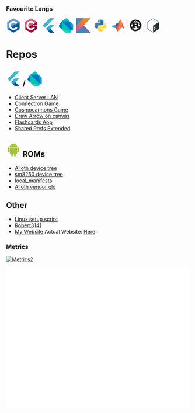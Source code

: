 ### Favourite Langs

<div>
 <img src="https://github.com/devicons/devicon/blob/master/icons/c/c-original.svg" title="C" alt="C" width="40" height="40"/>&nbsp;
 <img src="https://github.com/devicons/devicon/blob/master/icons/cplusplus/cplusplus-original.svg" title="C++" alt="C++" width="40" height="40"/>&nbsp;
 <img src="https://github.com/devicons/devicon/blob/master/icons/flutter/flutter-original.svg" title="Flutter" alt="Flutter" width="40" height="40"/>&nbsp;
 <img src="https://github.com/devicons/devicon/blob/master/icons/dart/dart-original.svg" title="Dart" alt="Dart" width="40" height="40"/>&nbsp;
 <img src="https://github.com/devicons/devicon/blob/master/icons/kotlin/kotlin-original.svg" title="Kotlin" alt="Kotlin" width="40" height="40"/>&nbsp;
 <img src="https://github.com/devicons/devicon/blob/master/icons/python/python-original.svg" title="Python" alt="Python" width="40" height="40"/>&nbsp;
 <img src="https://github.com/devicons/devicon/blob/master/icons/matlab/matlab-original.svg" title="Matlab" alt="Matlab" width="40" height="40"/>&nbsp;
 <!--System Verilog-->
 <img src="https://github.com/devicons/devicon/blob/master/icons/rust/rust-plain.svg" title="Rust" alt="Rust" width="40" height="40"/>&nbsp;
 <img src="https://github.com/devicons/devicon/blob/master/icons/bash/bash-original.svg" title="Bash" alt="Bash" width="40" height="40"/>&nbsp;
 
 
</div>

# Repos

## <img src="https://github.com/devicons/devicon/blob/master/icons/flutter/flutter-original.svg" title="Flutter" alt="Flutter" width="40" height="40"/> / <img src="https://github.com/devicons/devicon/blob/master/icons/dart/dart-original.svg" title="Dart" alt="Dart" width="40" height="40"/>

- [Client Server LAN](https://github.com/Robert3141/client_server_lan)
- [Connectron Game](https://github.com/Robert3141/Connectron)
- [Cosmocannons Game](https://github.com/Robert3141/cosmocannons)
- [Draw Arrow on canvas](https://github.com/Robert3141/draw_arrow)
- [Flashcards App](https://github.com/Robert3141/Flashcards-App)
- [Shared Prefs Extended](https://github.com/Robert3141/shared_preferences_moretypes)

## <img src="https://github.com/devicons/devicon/blob/master/icons/android/android-original.svg" title="Android" alt="Android" width="40" height="40"/> ROMs

- [Alioth device tree](https://github.com/Robert3141/device_xiaomi_alioth)
- [sm8250 device tree](https://github.com/Robert3141/device_xiaomi_sm8250)
- [local_manifests](https://github.com/Robert3141/local_manifests)
- [Alioth vendor old](https://github.com/Robert3141/vendor_xiaomi_alioth-old)

## Other

- [Linux setup script](https://github.com/Robert3141/linux-setup)
- [Robert3141](https://github.com/Robert3141/Robert3141)
- [My Website](https://github.com/Robert3141/Robert3141.github.io) Actual Website: [Here](https://www.Robert3141.github.io)

### Metrics

<!--[![Metrics](https://metrics.lecoq.io/Robert3141?template=classic&followup=1&isocalendar=1&languages=1&languages.ignored=javascript&isocalendar.duration=half-year&config.timezone=Europe%2FLondon)](https://robert3141.github.io/)-->

[![Metrics2](https://github-readme-stats.vercel.app/api/top-langs/?username=Robert3141&theme=highcontrast&layout=compact&hide=javascript)](https://robert3141.github.io/)

[![Metrics3](/github-metrics.svg)](https://robert3141.github.io/)

[website]: https://robert3141.github.io
[repoStats]: https://github-readme-stats.vercel.app/api?username=Robert3141&show_icons=true&theme=dracula&include_all_commits=true&count_private=true
[languageStats]: https://github-readme-stats.vercel.app/api/top-langs/?username=Robert3141&theme=dracula&layout=compact&exclude_repo=Robert3141.github.io&langs_count=6
